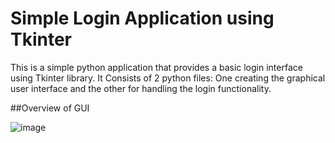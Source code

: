 # Simple Login Application using Tkinter
This is a simple python application that provides a basic login interface using Tkinter library. It Consists of 2 python files: One creating the graphical user interface
and the other for handling the login functionality.

##Overview of GUI


![image](https://github.com/kada2004/Simple-Login-python-Script-using-tkinter/assets/117305234/c5d23aef-e2e4-455e-b661-6e74fd76c1e4)


